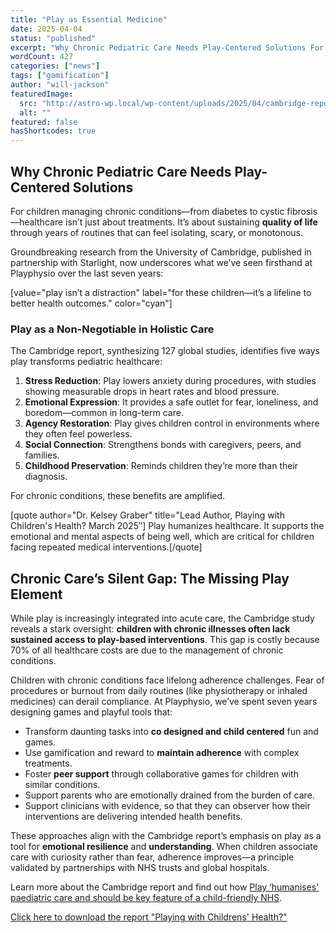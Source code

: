 ```yaml
---
title: "Play as Essential Medicine"
date: 2025-04-04
status: "published"
excerpt: "Why Chronic Pediatric Care Needs Play-Centered Solutions For children managing chronic conditions—from diabetes to cystic fibrosis—healthcare isn’t just about t..."
wordCount: 427
categories: ["news"]
tags: ["gamification"]
author: "will-jackson"
featuredImage:
  src: "http://astro-wp.local/wp-content/uploads/2025/04/cambridge-report.png"
  alt: ""
featured: false
hasShortcodes: true
---
```


<h2 >Why Chronic Pediatric Care Needs Play-Centered Solutions</h2>

<p>For children managing chronic conditions—from diabetes to cystic fibrosis—healthcare isn’t just about treatments. It’s about sustaining <strong>quality of life</strong> through years of routines that can feel isolating, scary, or monotonous. </p>

<p>Groundbreaking research from the University of Cambridge, published in partnership with Starlight, now underscores what we’ve seen firsthand at Playphysio over the last seven years: </p>

<StatsCards>[value="play isn’t a distraction" label="for these children—it’s a lifeline to better health outcomes." color="cyan"]
</StatsCards>

<h3 >Play as a Non-Negotiable in Holistic Care</h3>

<p>The Cambridge report, synthesizing 127 global studies, identifies five ways play transforms pediatric healthcare:</p>

<ol >
<li><strong>Stress Reduction</strong>: Play lowers anxiety during procedures, with studies showing measurable drops in heart rates and blood pressure.</li>

<li><strong>Emotional Expression</strong>: It provides a safe outlet for fear, loneliness, and boredom—common in long-term care.</li>

<li><strong>Agency Restoration</strong>: Play gives children control in environments where they often feel powerless.</li>

<li><strong>Social Connection</strong>: Strengthens bonds with caregivers, peers, and families.</li>

<li><strong>Childhood Preservation</strong>: Reminds children they’re more than their diagnosis.</li>
</ol>

<p>For chronic conditions, these benefits are amplified. </p>

[quote author="Dr. Kelsey Graber" title="Lead Author, Playing with Children's Health? March 2025&#8243;]
<span >Play humanizes healthcare. It supports the emotional and mental aspects of being well, which are critical for children facing repeated medical interventions.</span>[/quote]

<h2 >Chronic Care’s Silent Gap: 
The Missing Play Element</h2>

<p>While play is increasingly integrated into acute care, the Cambridge study reveals a stark oversight: <strong>children with chronic illnesses often lack sustained access to play-based interventions</strong>. This gap is costly because 70% of all healthcare costs are due to the management of chronic conditions.</p>

<p>Children with chronic conditions face lifelong adherence challenges. Fear of procedures or burnout from daily routines (like physiotherapy or inhaled medicines) can derail compliance. At Playphysio, we’ve spent seven years designing games and playful tools that:</p>

<ul >
<li>Transform daunting tasks into <strong>co designed and child centered</strong> fun and games.</li>

<li>Use gamification and reward to <strong>maintain adherence</strong> with complex treatments.</li>

<li>Foster <strong>peer support</strong> through collaborative games for children with similar conditions.</li>

<li>Support parents who are emotionally drained from the burden of care. </li>

<li>Support clinicians with evidence, so that they can observer how their interventions are delivering intended health benefits.</li>
</ul>

<p>These approaches align with the Cambridge report’s emphasis on play as a tool for <strong>emotional resilience</strong> and <strong>understanding</strong>. When children associate care with curiosity rather than fear, adherence improves—a principle validated by partnerships with NHS trusts and global hospitals.</p>

<p>Learn more about the Cambridge report and find out how  <a href="https://www.cam.ac.uk/research/news/play-humanises-paediatric-care-and-should-be-key-feature-of-a-child-friendly-nhs-report-0">Play &#8216;humanises' paediatric care and should be key feature of a child-friendly NHS</a>.</p>

<p><a href="https://www.pedalhub.net/wp-content/uploads/2025/03/PEDAL-Playing-with-childrens-health.pdf">Click here to download the report "Playing with Childrens' Health?"</a></p>